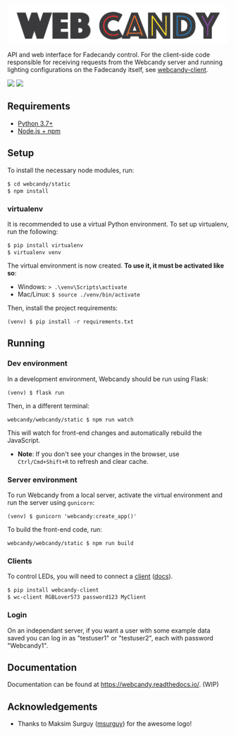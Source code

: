 <img src="https://raw.githubusercontent.com/gcpreston/webcandy/master/src/webcandy/static/img/webcandy_logo.png" alt="Webcandy" width="500" height="85">

API and web interface for Fadecandy control. For the client-side code
responsible for receiving requests from the Webcandy server and running lighting
configurations on the Fadecandy itself, see
[webcandy-client](https://github.com/gcpreston/webcandy-client).

![](https://s3.gifyu.com/images/webcandy_demo1.gif)
![](https://s3.gifyu.com/images/webcandy_demo2.gif)

##  Requirements
- [Python 3.7+](https://www.python.org/downloads/)
- [Node.js + npm](https://nodejs.org/en/download/)

## Setup
To install the necessary node modules, run:
```
$ cd webcandy/static
$ npm install
```

### virtualenv
It is recommended to use a virtual Python environment. To set up virtualenv, run
the following:
```
$ pip install virtualenv
$ virtualenv venv
```
The virtual environment is now created. **To use it, it must be activated like
so**:
- Windows: `> .\venv\Scripts\activate`
- Mac/Linux: `$ source ./venv/bin/activate`

Then, install the project requirements:
```
(venv) $ pip install -r requirements.txt
```

## Running
### Dev environment
In a development environment, Webcandy should be run using Flask:
```
(venv) $ flask run
```

Then, in a different terminal:
```
webcandy/webcandy/static $ npm run watch
```
This will watch for front-end changes and automatically rebuild the JavaScript.

* **Note**: If you don't see your changes in the browser, use `Ctrl/Cmd+Shift+R`
to refresh and clear cache.

### Server environment
To run Webcandy from a local server, activate the virtual environment and run
the server using `gunicorn`:
```
(venv) $ gunicorn 'webcandy:create_app()'
```

To build the front-end code, run:
```
webcandy/webcandy/static $ npm run build
```

### Clients
To control LEDs, you will need to connect a
[client]((http://github.com/gcpreston/webcandy-client))
([docs](https://webcandy.readthedocs.io/en/latest/client/quickstart.html)).

```
$ pip install webcandy-client
$ wc-client RGBLover573 password123 MyClient
```

###  Login
On an independant server, if you want a user with some example data saved you
can log in as "testuser1" or "testuser2", each with password "Webcandy1".

## Documentation
Documentation can be found at https://webcandy.readthedocs.io/. (WIP)

## Acknowledgements
* Thanks to Maksim Surguy ([msurguy](https://github.com/msurguy)) for the awesome logo!
